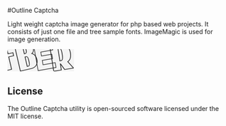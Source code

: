 #Outline Captcha

Light weight captcha image generator for php based web projects. It consists of just one file and tree sample fonts. ImageMagic is used for image generation. 


![Outline capture default](/samples/default1.png "Default 1")




## License
The Outline Captcha utility is open-sourced software licensed under the MIT license.
